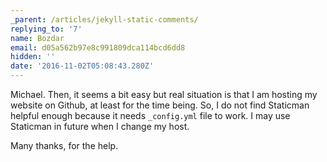 ```yaml
---
_parent: /articles/jekyll-static-comments/
replying_to: '7'
name: Bozdar
email: d05a562b97e8c991809dca114bcd6dd8
hidden: ''
date: '2016-11-02T05:08:43.280Z'
---
```


Michael. Then, it seems a bit easy but real situation is that I am hosting my website on Github, at least for the time being. So, I do not find Staticman helpful enough because it needs  `_config.yml` file to work. I may use Staticman in future when I change my host.

Many thanks, for the help.
